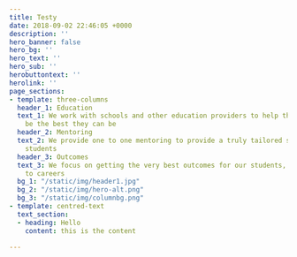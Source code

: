 ```yaml
---
title: Testy
date: 2018-09-02 22:46:05 +0000
description: ''
hero_banner: false
hero_bg: ''
hero_text: ''
hero_sub: ''
herobuttontext: ''
herolink: ''
page_sections:
- template: three-columns
  header_1: Education
  text_1: We work with schools and other education providers to help their students
    be the best they can be
  header_2: Mentoring
  text_2: We provide one to one mentoring to provide a truly tailored service to our
    students
  header_3: Outcomes
  text_3: We focus on getting the very best outcomes for our students, from education
    to careers
  bg_1: "/static/img/header1.jpg"
  bg_2: "/static/img/hero-alt.png"
  bg_3: "/static/img/columnbg.png"
- template: centred-text
  text_section:
  - heading: Hello
    content: this is the content

---
```

